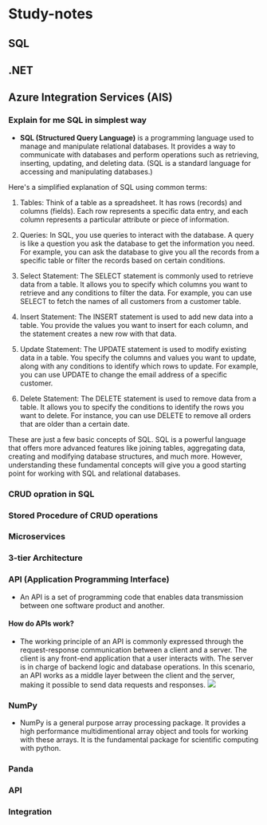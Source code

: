 # Study-notes

## SQL
## .NET
## Azure Integration Services (AIS)

### Explain for me SQL in simplest way
* **SQL (Structured Query Language)** is a programming language used to manage and manipulate relational databases. It provides a way to communicate with databases and perform operations such as retrieving, inserting, updating, and deleting data. (SQL is a standard language for accessing and manipulating databases.)

Here's a simplified explanation of SQL using common terms:

1. Tables: Think of a table as a spreadsheet. It has rows (records) and columns (fields). Each row represents a specific data entry, and each column represents a particular attribute or piece of information.

2. Queries: In SQL, you use queries to interact with the database. A query is like a question you ask the database to get the information you need. For example, you can ask the database to give you all the records from a specific table or filter the records based on certain conditions.

3. Select Statement: The SELECT statement is commonly used to retrieve data from a table. It allows you to specify which columns you want to retrieve and any conditions to filter the data. For example, you can use SELECT to fetch the names of all customers from a customer table.

4. Insert Statement: The INSERT statement is used to add new data into a table. You provide the values you want to insert for each column, and the statement creates a new row with that data.

5. Update Statement: The UPDATE statement is used to modify existing data in a table. You specify the columns and values you want to update, along with any conditions to identify which rows to update. For example, you can use UPDATE to change the email address of a specific customer.

6. Delete Statement: The DELETE statement is used to remove data from a table. It allows you to specify the conditions to identify the rows you want to delete. For instance, you can use DELETE to remove all orders that are older than a certain date.

These are just a few basic concepts of SQL. SQL is a powerful language that offers more advanced features like joining tables, aggregating data, creating and modifying database structures, and much more. However, understanding these fundamental concepts will give you a good starting point for working with SQL and relational databases.

### CRUD opration in SQL
### Stored Procedure of CRUD operations
### Microservices
### 3-tier Architecture
### API (Application Programming Interface)
* An API is a set of programming code that enables data transmission between one software product and another.
#### How do APIs work?
* The working principle of an API is commonly expressed through the request-response communication between a client and a server. The client is any front-end application that a user interacts with. The server is in charge of backend logic and database operations. In this scenario, an API works as a middle layer between the client and the server, making it possible to send data requests and responses.
![](https://www.altexsoft.com/media/2019/06/1.png)

### NumPy
* NumPy is a general purpose array processing package. It provides a high performance multidimentional array object and tools for working with these arrays. It is the fundamental package for scientific computing with python.

### Panda
### API
### Integration
  
